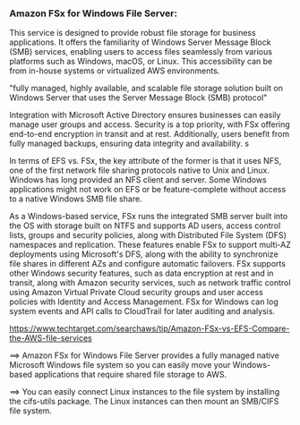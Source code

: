 ### Amazon FSx for Windows File Server: 

This service is designed to provide robust file storage for business applications. It offers the familiarity of Windows Server Message Block (SMB) services, enabling users to access files seamlessly from various platforms such as Windows, macOS, or Linux. This accessibility can be from in-house systems or virtualized AWS environments.

"fully managed, highly available, and scalable file storage solution built on Windows Server that uses the Server Message Block (SMB) protocol"


Integration with Microsoft Active Directory ensures businesses can easily manage user groups and access. Security is a top priority, with FSx offering end-to-end encryption in transit and at rest. Additionally, users benefit from fully managed backups, ensuring data integrity and availability.
s

In terms of EFS vs. FSx, the key attribute of the former is that it uses NFS, one of the first network file sharing protocols native to Unix and Linux. Windows has long provided an NFS client and server. Some Windows applications might not work on EFS or be feature-complete without access to a native Windows SMB file share.

As a Windows-based service, FSx runs the integrated SMB server built into the OS with storage built on NTFS and supports AD users, access control lists, groups and security policies, along with Distributed File System (DFS) namespaces and replication. These features enable FSx to support multi-AZ deployments using Microsoft's DFS, along with the ability to synchronize file shares in different AZs and configure automatic failovers. FSx supports other Windows security features, such as data encryption at rest and in transit, along with Amazon security services, such as network traffic control using Amazon Virtual Private Cloud security groups and user access policies with Identity and Access Management. FSx for Windows can log system events and API calls to CloudTrail for later auditing and analysis.


https://www.techtarget.com/searchaws/tip/Amazon-FSx-vs-EFS-Compare-the-AWS-file-services


==> Amazon FSx for Windows File Server provides a fully managed native Microsoft Windows file system so you can easily move your Windows-based applications that require shared file storage to AWS. 

==> You can easily connect Linux instances to the file system by installing the cifs-utils package. The Linux instances can then mount an SMB/CIFS file system.

